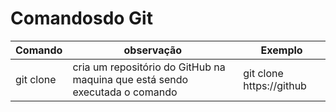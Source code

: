 # Comandosdo Git

Comando | observação | Exemplo
---|---|---
git clone| cria um repositório do GitHub na maquina que está sendo executada o comando|git clone https://github 
